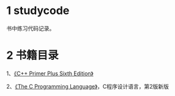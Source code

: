 # 1 studycode

书中练习代码记录。



# 2 书籍目录

1、[《C++ Primer Plus Sixth Edition》](https://github.com/FightingBoom/studycode/tree/main/c%2B%2BPrimerPlusSixthEdition)



2、[《The C Programming Language》](https://github.com/FightingBoom/studycode/tree/main/theCProgrammingLanguage)，C程序设计语言，第2版新版

